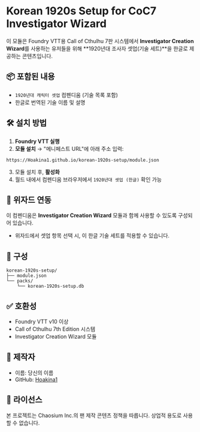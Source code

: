 # Korean 1920s Setup for CoC7 Investigator Wizard

이 모듈은 Foundry VTT용 Call of Cthulhu 7판 시스템에서 **Investigator Creation Wizard**를 사용하는 유저들을 위해 **1920년대 조사자 셋업(기술 세트)**을 한글로 제공하는 콘텐츠입니다.

## 📦 포함된 내용
- `1920년대 캐릭터 셋업` 컴펜디움 (기술 목록 포함)
- 한글로 번역된 기술 이름 및 설명

## 🛠 설치 방법

1. **Foundry VTT 실행**
2. **모듈 설치** → "메니페스트 URL"에 아래 주소 입력:

```
https://Hoakina1.github.io/korean-1920s-setup/module.json
```

3. 모듈 설치 후, **활성화**
4. 월드 내에서 컴펜디움 브라우저에서 `1920년대 셋업 (한글)` 확인 가능

## 🧙 위자드 연동
이 컴펜디움은 **Investigator Creation Wizard** 모듈과 함께 사용할 수 있도록 구성되어 있습니다.
- 위자드에서 셋업 항목 선택 시, 이 한글 기술 세트를 적용할 수 있습니다.

## 📁 구성
```
korean-1920s-setup/
├── module.json
└── packs/
    └── korean-1920s-setup.db
```

## ✅ 호환성
- Foundry VTT v10 이상
- Call of Cthulhu 7th Edition 시스템
- Investigator Creation Wizard 모듈

## 👤 제작자
- 이름: 당신의 이름
- GitHub: [Hoakina1](https://github.com/yourusername)

## 📜 라이선스
본 프로젝트는 Chaosium Inc.의 팬 제작 콘텐츠 정책을 따릅니다. 상업적 용도로 사용할 수 없습니다.
